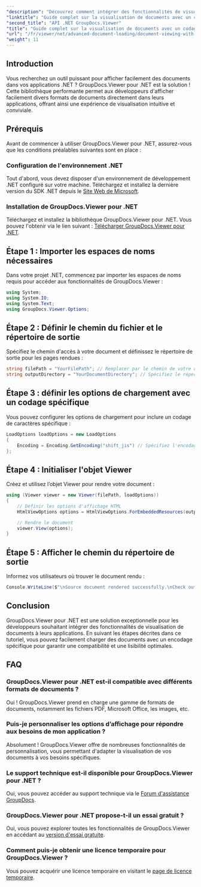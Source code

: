 ```yaml
---
"description": "Découvrez comment intégrer des fonctionnalités de visualisation de documents à vos applications .NET grâce à GroupDocs.Viewer pour .NET. Ce guide détaillé vous guide à travers l'installation, la configuration et le rendu de différents formats de documents."
"linktitle": "Guide complet sur la visualisation de documents avec un codage spécifique"
"second_title": "API .NET GroupDocs.Viewer"
"title": "Guide complet sur la visualisation de documents avec un codage spécifique"
"url": "/fr/viewer/net/advanced-document-loading/document-viewing-with-specific-encoding/"
"weight": 11
---
```


## Introduction

Vous recherchez un outil puissant pour afficher facilement des documents dans vos applications .NET ? GroupDocs.Viewer pour .NET est la solution ! Cette bibliothèque performante permet aux développeurs d'afficher facilement divers formats de documents directement dans leurs applications, offrant ainsi une expérience de visualisation intuitive et conviviale.

## Prérequis

Avant de commencer à utiliser GroupDocs.Viewer pour .NET, assurez-vous que les conditions préalables suivantes sont en place :

### Configuration de l'environnement .NET

Tout d'abord, vous devez disposer d'un environnement de développement .NET configuré sur votre machine. Téléchargez et installez la dernière version du SDK .NET depuis le [Site Web de Microsoft](https://dotnet.microsoft.com/download).

### Installation de GroupDocs.Viewer pour .NET

Téléchargez et installez la bibliothèque GroupDocs.Viewer pour .NET. Vous pouvez l'obtenir via le lien suivant : [Télécharger GroupDocs.Viewer pour .NET](https://releases.groupdocs.com/viewer/net/).

## Étape 1 : Importer les espaces de noms nécessaires

Dans votre projet .NET, commencez par importer les espaces de noms requis pour accéder aux fonctionnalités de GroupDocs.Viewer :

```csharp
using System;
using System.IO;
using System.Text;
using GroupDocs.Viewer.Options;
```

## Étape 2 : Définir le chemin du fichier et le répertoire de sortie

Spécifiez le chemin d'accès à votre document et définissez le répertoire de sortie pour les pages rendues :

```csharp
string filePath = "YourFilePath"; // Remplacer par le chemin de votre document
string outputDirectory = "YourDocumentDirectory"; // Spécifiez le répertoire de sortie
```

## Étape 3 : définir les options de chargement avec un codage spécifique

Vous pouvez configurer les options de chargement pour inclure un codage de caractères spécifique :

```csharp
LoadOptions loadOptions = new LoadOptions
{
    Encoding = Encoding.GetEncoding("shift_jis") // Spécifiez l'encodage souhaité
};
```

## Étape 4 : Initialiser l'objet Viewer

Créez et utilisez l’objet Viewer pour rendre votre document :

```csharp
using (Viewer viewer = new Viewer(filePath, loadOptions))
{
    // Définir les options d'affichage HTML
    HtmlViewOptions options = HtmlViewOptions.ForEmbeddedResources(outputDirectory + "/page-{0}.html");

    // Rendre le document
    viewer.View(options);
}
```

## Étape 5 : Afficher le chemin du répertoire de sortie

Informez vos utilisateurs où trouver le document rendu :

```csharp
Console.WriteLine($"\nSource document rendered successfully.\nCheck output in {outputDirectory}.");
```

## Conclusion

GroupDocs.Viewer pour .NET est une solution exceptionnelle pour les développeurs souhaitant intégrer des fonctionnalités de visualisation de documents à leurs applications. En suivant les étapes décrites dans ce tutoriel, vous pouvez facilement charger des documents avec un encodage spécifique pour garantir une compatibilité et une lisibilité optimales.

## FAQ

### GroupDocs.Viewer pour .NET est-il compatible avec différents formats de documents ?
Oui ! GroupDocs.Viewer prend en charge une gamme de formats de documents, notamment les fichiers PDF, Microsoft Office, les images, etc.

### Puis-je personnaliser les options d’affichage pour répondre aux besoins de mon application ?
Absolument ! GroupDocs.Viewer offre de nombreuses fonctionnalités de personnalisation, vous permettant d'adapter la visualisation de vos documents à vos besoins spécifiques.

### Le support technique est-il disponible pour GroupDocs.Viewer pour .NET ?
Oui, vous pouvez accéder au support technique via le [Forum d'assistance GroupDocs](https://forum.groupdocs.com/c/viewer/9).

### GroupDocs.Viewer pour .NET propose-t-il un essai gratuit ?
Oui, vous pouvez explorer toutes les fonctionnalités de GroupDocs.Viewer en accédant au [version d'essai gratuite](https://releases.groupdocs.com/).

### Comment puis-je obtenir une licence temporaire pour GroupDocs.Viewer ?
Vous pouvez acquérir une licence temporaire en visitant le [page de licence temporaire](https://purchase.groupdocs.com/temporary-license/).